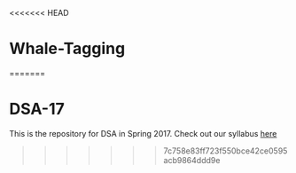 <<<<<<< HEAD
# Whale-Tagging
=======
# DSA-17

This is the repository for DSA in Spring 2017. Check out our syllabus [here](./Syllabus.md)
>>>>>>> 7c758e83ff723f550bce42ce0595acb9864ddd9e
